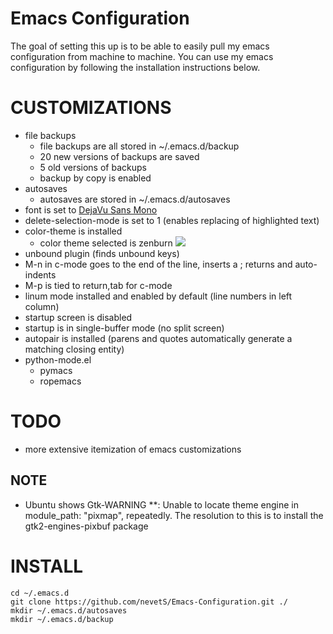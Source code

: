 Emacs Configuration
===================


The goal of setting this up is to be able to easily pull my emacs configuration
from machine to machine.  You can use my emacs configuration by following the
installation instructions below.


# CUSTOMIZATIONS #

 * file backups
    * file backups are all stored in ~/.emacs.d/backup
    * 20 new versions of backups are saved
    * 5 old versions of backups
    * backup by copy is enabled
 * autosaves
    * autosaves are stored in ~/.emacs.d/autosaves
 * font is set to [DejaVu Sans Mono](http://dejavu-fonts.org/wiki/Main_Page)
 * delete-selection-mode is set to 1 (enables replacing of highlighted text)
 * color-theme is installed
    * color theme selected is zenburn
	  ![ ](http://orgmode.org/worg/images/color-themes/color-theme-zenburn.png)
 * unbound plugin (finds unbound keys)
 * M-n in c-mode goes to the end of the line, inserts a ; returns and auto-indents
 * M-p is tied to return,tab for c-mode
 * linum mode installed and enabled by default (line numbers in left column)
 * startup screen is disabled
 * startup is in single-buffer mode (no split screen)
 * autopair is installed (parens and quotes automatically generate a matching
   closing entity)
 * python-mode.el
    * pymacs
    * ropemacs
 
   


# TODO #

   * more extensive itemization of emacs customizations


## NOTE ##

 - Ubuntu shows Gtk-WARNING **: Unable to locate theme engine in
module_path: "pixmap", repeatedly.  The resolution to this is to install the
gtk2-engines-pixbuf package

# INSTALL #

    cd ~/.emacs.d
    git clone https://github.com/nevetS/Emacs-Configuration.git ./
    mkdir ~/.emacs.d/autosaves
    mkdir ~/.emacs.d/backup

